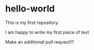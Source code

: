 # hello-world
This is my first repository. 

I am happy to write my first piece of text

Make an additional pull request!!!
